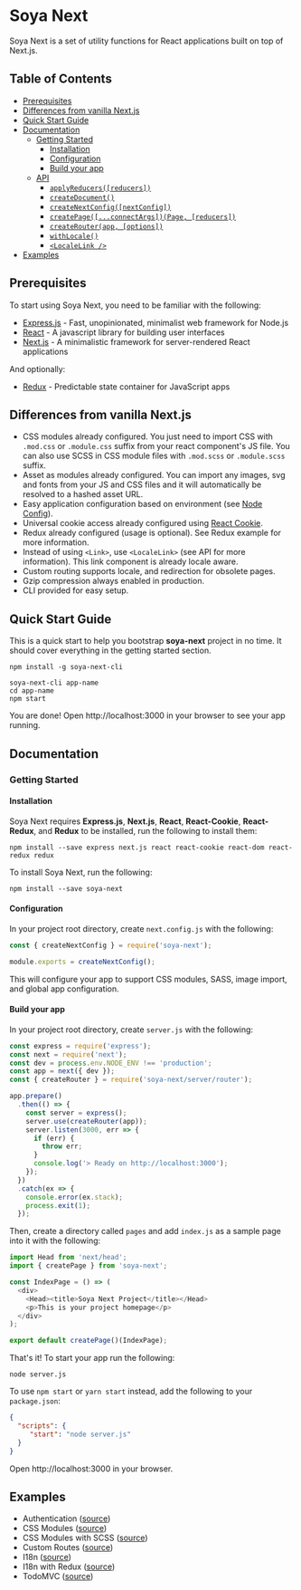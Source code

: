 # Soya Next
Soya Next is a set of utility functions for React applications built on top of Next.js.

## Table of Contents
- [Prerequisites](#prerequisites)
- [Differences from vanilla Next.js](#differences-from-vanilla-nextjs)
- [Quick Start Guide](#quick-start-guide)
- [Documentation](#documentation)
  - [Getting Started](#getting-started)
    - [Installation](#installation)
    - [Configuration](#configuration)
    - [Build your app](#build-your-app)
  - [API](./API.md#api)
    - [`applyReducers([reducers])`](./API.md#applyreducersreducers)
    - [`createDocument()`](./API.md#createdocument)
    - [`createNextConfig([nextConfig])`](./API.md#createnextconfignextconfig)
    - [`createPage([...connectArgs])(Page, [reducers])`](./API.md#createpageconnectargspage-reducers)
    - [`createRouter(app, [options])`](./API.md#createrouterapp-options)
    - [`withLocale()`](./API.md#withlocale)
    - [`<LocaleLink />`](./API.md#localelink-)
- [Examples](#examples)

## Prerequisites
To start using Soya Next, you need to be familiar with the following:

- [Express.js](https://expressjs.com) - Fast, unopinionated, minimalist web framework for Node.js
- [React](https://facebook.github.io/react) - A javascript library for building user interfaces
- [Next.js](https://github.com/zeit/next.js) - A minimalistic framework for server-rendered React applications

And optionally:

- [Redux](https://github.com/reactjs/redux) - Predictable state container for JavaScript apps

## Differences from vanilla Next.js

- CSS modules already configured. You just need to import CSS with `.mod.css` or `.module.css` suffix from your react component's JS file. You can also use SCSS in CSS module files with `.mod.scss` or `.module.scss` suffix.
- Asset as modules already configured. You can import any images, svg and fonts from your JS and CSS files and it will automatically be resolved to a hashed asset URL.
- Easy application configuration based on environment (see [Node Config](https://github.com/lorenwest/node-config)).
- Universal cookie access already configured using [React Cookie](https://github.com/reactivestack/cookies/tree/master/packages/react-cookie).
- Redux already configured (usage is optional). See Redux example for more information.
- Instead of using `<Link>`, use `<LocaleLink>` (see API for more information). This link component is already locale aware.
- Custom routing supports locale, and redirection for obsolete pages.
- Gzip compression always enabled in production.
- CLI provided for easy setup.

## Quick Start Guide
This is a quick start to help you bootstrap **soya-next** project in no time. It should cover everything in the getting started section.

```
npm install -g soya-next-cli

soya-next-cli app-name
cd app-name
npm start
```

You are done! Open http://localhost:3000 in your browser to see your app running.

## Documentation

### Getting Started

#### Installation
Soya Next requires **Express.js**, **Next.js**, **React**, **React-Cookie**, **React-Redux**, and **Redux** to be installed, run the following to install them:

```
npm install --save express next.js react react-cookie react-dom react-redux redux
```

To install Soya Next, run the following:

```
npm install --save soya-next
```

#### Configuration
In your project root directory, create `next.config.js` with the following:

```js
const { createNextConfig } = require('soya-next');

module.exports = createNextConfig();
```

This will configure your app to support CSS modules, SASS, image import, and global app configuration. 

#### Build your app
In your project root directory, create `server.js` with the following:

```js
const express = require('express');
const next = require('next');
const dev = process.env.NODE_ENV !== 'production';
const app = next({ dev });
const { createRouter } = require('soya-next/server/router');

app.prepare()
  .then(() => {
    const server = express();
    server.use(createRouter(app));
    server.listen(3000, err => {
      if (err) {
        throw err;
      }
      console.log('> Ready on http://localhost:3000');
    });
  })
  .catch(ex => {
    console.error(ex.stack);
    process.exit(1);
  });
```

Then, create a directory called `pages` and add `index.js` as a sample page into it with the following:

```js
import Head from 'next/head';
import { createPage } from 'soya-next';

const IndexPage = () => (
  <div>
    <Head><title>Soya Next Project</title></Head>
    <p>This is your project homepage</p>
  </div>
);

export default createPage()(IndexPage);
```

That's it!
To start your app run the following:

```
node server.js
```

To use `npm start` or `yarn start` instead, add the following to your `package.json`:

```json
{
  "scripts": {
     "start": "node server.js"
  }
}
```

Open http://localhost:3000 in your browser.

## Examples
- Authentication ([source](/examples/auth))
- CSS Modules ([source](/examples/css-modules))
- CSS Modules with SCSS ([source](/examples/css-modules-with-scss))
- Custom Routes ([source](/examples/custom-routes))
- I18n ([source](/examples/i18n))
- I18n with Redux ([source](/examples/i18n-with-redux))
- TodoMVC ([source](/examples/todomvc))
